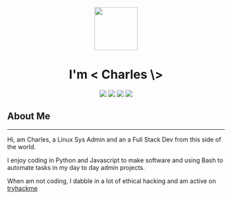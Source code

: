 <div id="logo" align="center">
<img src="https://tryhackme.com/img/badges/mrrobot.svg" width="100">
    <h1>I'm <strong>< Charles \></strong></h1>
</div>

<div id="badges" align="center">

![](https://img.shields.io/badge/OS-Linux-informational?style=flat&logo=linux&logoColor=white&color=800020)
![](https://img.shields.io/badge/Code-Python-informational?style=flat&logo=python&logoColor=white&color=800020)
![](https://img.shields.io/badge/Code-JavaScript-informational?style=flat&logo=javascript&logoColor=white&color=800020)
![](https://img.shields.io/badge/Shell-Bash-informational?style=flat&logo=gnu-bash&logoColor=white&color=800020)

</div>


## About Me

---

Hi, am Charles, a Linux Sys Admin and an a Full Stack Dev from this side of the world.

I enjoy coding in Python and Javascript to make software and using Bash to automate tasks in my day to day admin projects.

When am not coding, I dabble in a lot of ethical hacking and am active on [tryhackme](https://tryhackme.com/p/ghostFace)
<!-- 
<div id="skill_images" align="center">
<img src="https://raw.githubusercontent.com/github/explore/80688e429a7d4ef2fca1e82350fe8e3517d3494d/topics/javascript/javascript.png" alt="javascript_logo" width="75" >
<img src="https://raw.githubusercontent.com/github/explore/80688e429a7d4ef2fca1e82350fe8e3517d3494d/topics/python/python.png" alt="python_logo" width="85" >
<img src="https://raw.githubusercontent.com/github/explore/80688e429a7d4ef2fca1e82350fe8e3517d3494d/topics/nodejs/nodejs.png" alt="nodejs_logo" width="75" >
<img src="https://raw.githubusercontent.com/github/explore/80688e429a7d4ef2fca1e82350fe8e3517d3494d/topics/react/react.png" alt="react_logo" width="75" >
<img src="https://raw.githubusercontent.com/github/explore/80688e429a7d4ef2fca1e82350fe8e3517d3494d/topics/bash/bash.png" alt="bash_logo" width="75" >
</div> -->

<!-- <div id="what_i_do" align="center">
    <h2>Software Developer  |  Linux Sys-Admin  |  Hacker  |  Geek</h2>
</div>
<br> -->